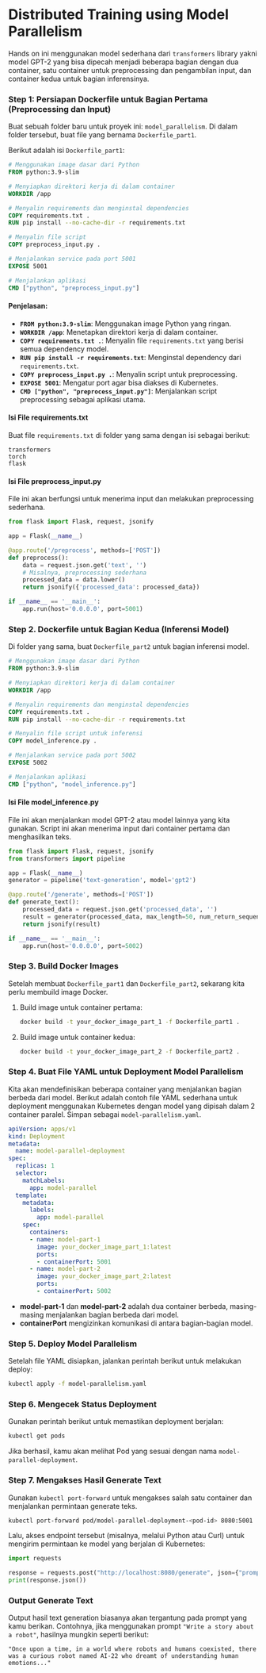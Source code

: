 # Distributed Training using Model Parallelism

Hands on ini menggunakan model sederhana dari `transformers` library yakni model GPT-2 yang bisa dipecah menjadi beberapa bagian dengan dua container, satu container untuk preprocessing dan pengambilan input, dan container kedua untuk bagian inferensinya.

### Step 1: Persiapan Dockerfile untuk Bagian Pertama (Preprocessing dan Input)

Buat sebuah folder baru untuk proyek ini: `model_parallelism`. Di dalam folder tersebut, buat file yang bernama `Dockerfile_part1`.

Berikut adalah isi `Dockerfile_part1`:

```dockerfile
# Menggunakan image dasar dari Python
FROM python:3.9-slim

# Menyiapkan direktori kerja di dalam container
WORKDIR /app

# Menyalin requirements dan menginstal dependencies
COPY requirements.txt .
RUN pip install --no-cache-dir -r requirements.txt

# Menyalin file script
COPY preprocess_input.py .

# Menjalankan service pada port 5001
EXPOSE 5001

# Menjalankan aplikasi
CMD ["python", "preprocess_input.py"]
```

#### Penjelasan:
- **`FROM python:3.9-slim`**: Menggunakan image Python yang ringan.
- **`WORKDIR /app`**: Menetapkan direktori kerja di dalam container.
- **`COPY requirements.txt .`**: Menyalin file `requirements.txt` yang berisi semua dependency model.
- **`RUN pip install -r requirements.txt`**: Menginstal dependency dari `requirements.txt`.
- **`COPY preprocess_input.py .`**: Menyalin script untuk preprocessing.
- **`EXPOSE 5001`**: Mengatur port agar bisa diakses di Kubernetes.
- **`CMD ["python", "preprocess_input.py"]`**: Menjalankan script preprocessing sebagai aplikasi utama.

#### Isi File requirements.txt
Buat file `requirements.txt` di folder yang sama dengan isi sebagai berikut:

```plaintext
transformers
torch
flask
```

#### Isi File preprocess_input.py
File ini akan berfungsi untuk menerima input dan melakukan preprocessing sederhana.

```python
from flask import Flask, request, jsonify

app = Flask(__name__)

@app.route('/preprocess', methods=['POST'])
def preprocess():
    data = request.json.get('text', '')
    # Misalnya, preprocessing sederhana
    processed_data = data.lower()
    return jsonify({'processed_data': processed_data})

if __name__ == '__main__':
    app.run(host='0.0.0.0', port=5001)
```

### Step 2. Dockerfile untuk Bagian Kedua (Inferensi Model)

Di folder yang sama, buat `Dockerfile_part2` untuk bagian inferensi model.

```dockerfile
# Menggunakan image dasar dari Python
FROM python:3.9-slim

# Menyiapkan direktori kerja di dalam container
WORKDIR /app

# Menyalin requirements dan menginstal dependencies
COPY requirements.txt .
RUN pip install --no-cache-dir -r requirements.txt

# Menyalin file script untuk inferensi
COPY model_inference.py .

# Menjalankan service pada port 5002
EXPOSE 5002

# Menjalankan aplikasi
CMD ["python", "model_inference.py"]
```

#### Isi File model_inference.py
File ini akan menjalankan model GPT-2 atau model lainnya yang kita gunakan. Script ini akan menerima input dari container pertama dan menghasilkan teks.

```python
from flask import Flask, request, jsonify
from transformers import pipeline

app = Flask(__name__)
generator = pipeline('text-generation', model='gpt2')

@app.route('/generate', methods=['POST'])
def generate_text():
    processed_data = request.json.get('processed_data', '')
    result = generator(processed_data, max_length=50, num_return_sequences=1)
    return jsonify(result)

if __name__ == '__main__':
    app.run(host='0.0.0.0', port=5002)
```

### Step 3. Build Docker Images

Setelah membuat `Dockerfile_part1` dan `Dockerfile_part2`, sekarang kita perlu membuild image Docker.

1. Build image untuk container pertama:

   ```bash
   docker build -t your_docker_image_part_1 -f Dockerfile_part1 .
   ```

2. Build image untuk container kedua:

   ```bash
   docker build -t your_docker_image_part_2 -f Dockerfile_part2 .
   ```

### Step 4. Buat File YAML untuk Deployment Model Parallelism

   Kita akan mendefinisikan beberapa container yang menjalankan bagian berbeda dari model. Berikut adalah contoh file YAML sederhana untuk deployment menggunakan Kubernetes dengan model yang dipisah dalam 2 container paralel. Simpan sebagai `model-parallelism.yaml`.

   ```yaml
   apiVersion: apps/v1
   kind: Deployment
   metadata:
     name: model-parallel-deployment
   spec:
     replicas: 1
     selector:
       matchLabels:
         app: model-parallel
     template:
       metadata:
         labels:
           app: model-parallel
       spec:
         containers:
         - name: model-part-1
           image: your_docker_image_part_1:latest
           ports:
           - containerPort: 5001
         - name: model-part-2
           image: your_docker_image_part_2:latest
           ports:
           - containerPort: 5002
   ```

   - **model-part-1** dan **model-part-2** adalah dua container berbeda, masing-masing menjalankan bagian berbeda dari model.
   - **containerPort** mengizinkan komunikasi di antara bagian-bagian model.

###  Step 5. Deploy Model Parallelism

   Setelah file YAML disiapkan, jalankan perintah berikut untuk melakukan deploy:

   ```bash
   kubectl apply -f model-parallelism.yaml
   ```

### Step 6. Mengecek Status Deployment

   Gunakan perintah berikut untuk memastikan deployment berjalan:

   ```bash
   kubectl get pods
   ```

   Jika berhasil, kamu akan melihat Pod yang sesuai dengan nama `model-parallel-deployment`.

### Step 7. Mengakses Hasil Generate Text

   Gunakan `kubectl port-forward` untuk mengakses salah satu container dan menjalankan permintaan generate teks.

   ```bash
   kubectl port-forward pod/model-parallel-deployment-<pod-id> 8080:5001
   ```

   Lalu, akses endpoint tersebut (misalnya, melalui Python atau Curl) untuk mengirim permintaan ke model yang berjalan di Kubernetes:

   ```python
   import requests

   response = requests.post("http://localhost:8080/generate", json={"prompt": "Write a story about a robot"})
   print(response.json())
   ```

### Output Generate Text

Output hasil text generation biasanya akan tergantung pada prompt yang kamu berikan. Contohnya, jika menggunakan prompt `"Write a story about a robot"`, hasilnya mungkin seperti berikut:

   ```plaintext
   "Once upon a time, in a world where robots and humans coexisted, there was a curious robot named AI-22 who dreamt of understanding human emotions..."
   ```
